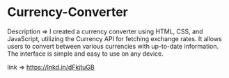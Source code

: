 # Currency-Converter


Description => I created a currency converter using HTML, CSS, and JavaScript, utilizing the Currency API for fetching exchange rates. It allows users to convert between various currencies with up-to-date information. The interface is simple and easy to use on any device.

link => https://lnkd.in/dFkjtuGB
